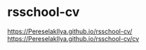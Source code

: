 # rsschool-cv

https://PereselakIlya.github.io/rsschool-cv/
https://PereselakIlya.github.io/rsschool-cv/cv

